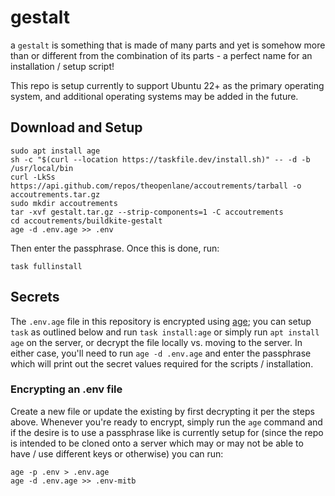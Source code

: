 # gestalt

a `gestalt` is something that is made of many parts and yet is somehow more than or different from the combination of its parts - a perfect name for an installation / setup script!

This repo is setup currently to support Ubuntu 22+ as the primary operating system, and additional operating systems may be added in the future.

## Download and Setup

```
sudo apt install age
sh -c "$(curl --location https://taskfile.dev/install.sh)" -- -d -b /usr/local/bin
curl -LkSs https://api.github.com/repos/theopenlane/accoutrements/tarball -o accoutrements.tar.gz
sudo mkdir accoutrements
tar -xvf gestalt.tar.gz --strip-components=1 -C accoutrements
cd accoutrements/buildkite-gestalt
age -d .env.age >> .env
```

Then enter the passphrase. Once this is done, run:

```
task fullinstall
```

## Secrets

The `.env.age` file in this repository is encrypted using [age](https://github.com/FiloSottile/age); you can setup `task` as outlined below and run `task install:age` or simply run `apt install age` on the server, or decrypt the file locally vs. moving to the server. In either case, you'll need to run `age -d .env.age` and enter the passphrase which will print out the secret values required for the scripts / installation.

### Encrypting an .env file

Create a new file or update the existing by first decrypting it per the steps above. Whenever you're ready to encrypt, simply run the `age` command and if the desire is to use a passphrase like is currently setup for (since the repo is intended to be cloned onto a server which may or may not be able to have / use different keys or otherwise) you can run:


```
age -p .env > .env.age
age -d .env.age >> .env-mitb
```

